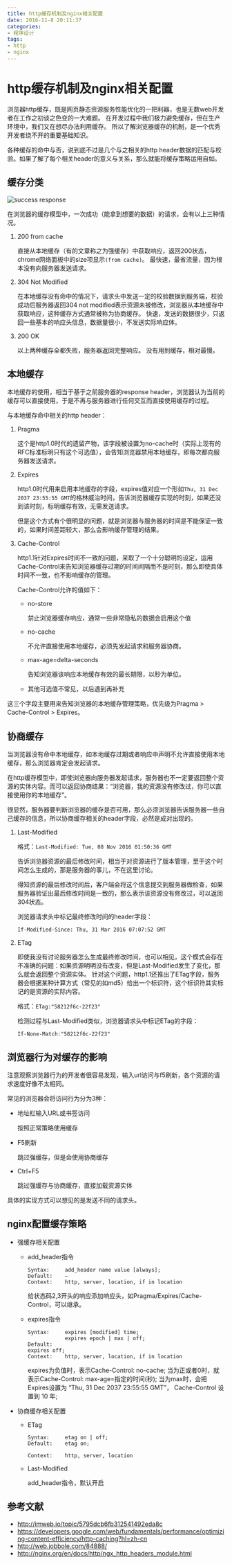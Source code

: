 ```yaml
---
title: http缓存机制及nginx相关配置
date: 2016-11-8 20:11:37
categories: 
- 程序设计
tags:
- http
- nginx
---
```


# http缓存机制及nginx相关配置

浏览器http缓存，既是网页静态资源服务性能优化的一把利器，也是无数web开发者在工作之初谈之色变的一大难题。
在开发过程中我们极力避免缓存，但在生产环境中，我们又在想尽办法利用缓存。
所以了解浏览器缓存的机制，是一个优秀开发者绕不开的重要基础知识。

各种缓存的命中与否，说到底不过是几个与之相关的http header数据的匹配与校验。如果了解了每个相关header的意义与关系，那么就能将缓存策略运用自如。

## 缓存分类

![success response](http://7tszky.com1.z0.glb.clouddn.com/FgtfwfAjs5EBAEIa9KFi25acNk7d)

在浏览器的缓存模型中，一次成功（能拿到想要的数据）的请求，会有以上三种情况。

1. 200 from cache
    
    直接从本地缓存（有的文章称之为强缓存）中获取响应，返回200状态，chrome网络面板中的size项显示`(from cache)`。
    最快速，最省流量，因为根本没有向服务器发送请求。
    
2. 304 Not Modified
    
    在本地缓存没有命中的情况下，请求头中发送一定的校验数据到服务端，校验成功后服务器返回304 not modified表示资源未被修改，浏览器从本地缓存中获取响应，这种缓存方式通常被称为协商缓存。
    快速，发送的数据很少，只返回一些基本的响应头信息，数据量很小，不发送实际响应体。
    
3. 200 OK
    
    以上两种缓存全都失败，服务器返回完整响应。
    没有用到缓存，相对最慢。
    
## 本地缓存

本地缓存的使用，相当于基于之前服务器的response header，浏览器认为当前的缓存可以直接使用，于是不再与服务器进行任何交互而直接使用缓存的过程。

与本地缓存命中相关的http header：

1. Pragma

    这个是http1.0时代的遗留产物，该字段被设置为no-cache时（实际上现有的RFC标准标明只有这个可选值），会告知浏览器禁用本地缓存，即每次都向服务器发送请求。

2. Expires
    
    http1.0时代用来启用本地缓存的字段，expires值对应一个形如`Thu, 31 Dec 2037 23:55:55 GMT`的格林威治时间，告诉浏览器缓存实现的时刻，如果还没到该时刻，标明缓存有效，无需发送请求。
    
    但是这个方式有个很明显的问题，就是浏览器与服务器的时间是不能保证一致的，如果时间差距较大，那么会影响缓存管理的结果。
    
3. Cache-Control
    
    http1.1针对Expires时间不一致的问题，采取了一个十分聪明的设定，运用Cache-Control来告知浏览器缓存过期的时间间隔而不是时刻，那么即使具体时间不一致，也不影响缓存的管理。
    
    Cache-Control允许的值如下：
    * no-store
        
        禁止浏览器缓存响应，通常一些非常隐私的数据会启用这个值
        
    * no-cache
        
        不允许直接使用本地缓存，必须先发起请求和服务器协商。
        
    * max-age=delta-seconds
        
        告知浏览器该响应本地缓存有效的最长期限，以秒为单位。
    
    * 其他可选值不常见，以后遇到再补充
    
这三个字段主要用来告知浏览器的本地缓存管理策略，优先级为Pragma > Cache-Control > Expires。

## 协商缓存

当浏览器没有命中本地缓存，如本地缓存过期或者响应中声明不允许直接使用本地缓存，那么浏览器肯定会发起请求。

在http缓存模型中，即使浏览器向服务器发起请求，服务器也不一定要返回整个资源的实体内容。而可以返回协商结果：“浏览器，我的资源没有修改过，你可以直接使用你的本地缓存”。

很显然，服务器要判断浏览器的缓存是否可用，那么必须浏览器告诉服务器一些自己缓存的信息，所以协商缓存相关的header字段，必然是成对出现的。

1. Last-Modified
    
    格式：`Last-Modified: Tue, 08 Nov 2016 01:50:36 GMT`
    
    告诉浏览器资源的最后修改时间，相当于对资源进行了版本管理，至于这个时间怎么生成的，那是服务器的事儿，不在这里讨论。
    
    得知资源的最后修改时间后，客户端会将这个信息提交到服务器做检查，如果服务器验证出最后修改时间是一致的，那么表示该资源没有修改过，可以返回304状态。
    
    浏览器请求头中标记最终修改时间的header字段：
    
    `If-Modified-Since: Thu, 31 Mar 2016 07:07:52 GMT`

2. ETag
    
    即使我没有讨论服务器怎么生成最终修改时间，也可以相见，这个模式会存在不准确的问题：如果资源明明没有改变，但是Last-Modified发生了变化，那么就会返回整个资源实体。
    针对这个问题，http1.1还推出了ETag字段，服务器会根据某种计算方式（常见的如md5）给出一个标识符，这个标识符其实标记的是资源的实际内容。
    
    格式：`ETag:"58212f6c-22f23"`
    
    检测过程与Last-Modified类似，浏览器请求头中标记ETag的字段：
    
    `If-None-Match:"58212f6c-22f23"`
    
## 浏览器行为对缓存的影响
    
注意观察浏览器行为的开发者很容易发现，输入url访问与f5刷新，各个资源的请求速度好像不太相同。

常见的浏览器会将访问行为分为3种：

* 地址栏输入URL或书签访问
    
    按照正常策略使用缓存
    
* F5刷新

    跳过强缓存，但是会使用协商缓存

* Ctrl+F5

    跳过强缓存与协商缓存，直接加载资源实体
    
具体的实现方式可以想见的是发送不同的请求头。

## nginx配置缓存策略

* 强缓存相关配置
    
    * add_header指令
    
        ```
        Syntax: 	add_header name value [always];
        Default: 	—
        Context: 	http, server, location, if in location
        ```
        给状态码2,3开头的响应添加响应头，如Pragma/Expires/Cache-Control，可以继承。

    * expires指令
        
        ```
        Syntax: 	expires [modified] time;
                    expires epoch | max | off;
        Default: 	
        expires off;
        Context: 	http, server, location, if in location
        ```
        expires为负值时，表示Cache-Control: no-cache;
        当为正或者0时，就表示Cache-Control: max-age=指定的时间(秒);
        当为max时，会把Expires设置为 “Thu, 31 Dec 2037 23:55:55 GMT”， Cache-Control 设置到 10 年;
        
* 协商缓存相关配置
    
    * ETag
        
        ```
        Syntax:     etag on | off;
        Default:    etag on;
        
        Context:    http, server, location
        ```
    * Last-Modified
        
        add_header指令，默认开启


## 参考文献

* http://imweb.io/topic/5795dcb6fb312541492eda8c
* https://developers.google.com/web/fundamentals/performance/optimizing-content-efficiency/http-caching?hl=zh-cn
* http://web.jobbole.com/84888/
* http://nginx.org/en/docs/http/ngx_http_headers_module.html
    
    
    
    
    
    
